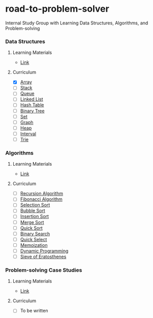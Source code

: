 # road-to-problem-solver
Internal Study Group with Learning Data Structures, Algorithms, and Problem-solving

### Data Structures

1. Learning Materials
    * [Link](https://www.algodale.com/data-structures)

2. Curriculum
    * [x] [Array](https://www.algodale.com/data-structures/array/)
    * [ ] [Stack](https://www.algodale.com/data-structures/stack/)
    * [ ] [Queue](https://www.algodale.com/data-structures/queue/)
    * [ ] [Linked List](https://www.algodale.com/data-structures/linked-list/)
    * [ ] [Hash Table](https://www.algodale.com/data-structures/hash-table/)    
    * [ ] [Binary Tree](https://www.algodale.com/data-structures/binary-tree/)
    * [ ] [Set](https://www.algodale.com/data-structures/set/)
    * [ ] [Graph](https://www.algodale.com/data-structures/graph/)
    * [ ] [Heap](https://www.algodale.com/data-structures/heap/)
    * [ ] [Interval](https://www.algodale.com/data-structures/interval/)
    * [ ] [Trie](https://www.algodale.com/data-structures/trie/)

### Algorithms

1. Learning Materials
    * [Link](https://www.algodale.com/algorithms)

2. Curriculum
    * [ ] [Recursion Algorithm](https://www.algodale.com/algorithms/recursion/)
    * [ ] [Fibonacci Algorithm](https://www.algodale.com/algorithms/fibonacci/)
    * [ ] [Selection Sort](https://www.algodale.com/algorithms/selection-sort/)
    * [ ] [Bubble Sort](https://www.algodale.com/algorithms/bubble-sort/)
    * [ ] [Insertion Sort](https://www.algodale.com/algorithms/insertion-sort/)
    * [ ] [Merge Sort](https://www.algodale.com/algorithms/merge-sort/)
    * [ ] [Quick Sort](https://www.algodale.com/algorithms/quick-sort/)
    * [ ] [Binary Search](https://www.algodale.com/algorithms/binary-search/)
    * [ ] [Quick Select](https://www.algodale.com/algorithms/quick-select/)
    * [ ] [Memoization](https://www.algodale.com/algorithms/memoization/)
    * [ ] [Dynamic Programming](https://www.algodale.com/algorithms/dp/)
    * [ ] [Sieve of Eratosthenes](https://www.algodale.com/algorithms/sieve-of-eratosthenes/)

### Problem-solving Case Studies

1. Learning Materials
    * [Link](https://www.algodale.com/problems)

2. Curriculum
    * [ ] To be written